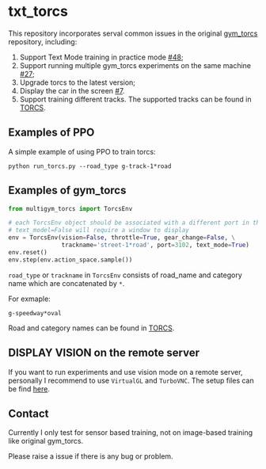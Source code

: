 # txt_torcs
This repository incorporates serval common issues in the original [gym_torcs](https://github.com/ugo-nama-kun/gym_torcs) repository, including:

1) Support Text Mode training in practice mode [#48](https://github.com/ugo-nama-kun/gym_torcs/issues/48);
2) Support running multiple gym_torcs experiments on the same machine [#27](https://github.com/ugo-nama-kun/gym_torcs/issues/27);
3) Upgrade torcs to the latest version;
4) Display the car in the screen [#7](https://github.com/ugo-nama-kun/gym_torcs/issues/7).
5) Support training different tracks. The supported tracks can be found in [TORCS](http://xed.ch/help/torcs.html).

## Examples of PPO
A simple example of using PPO to train torcs:

```shell
python run_torcs.py --road_type g-track-1*road
```

## Examples of gym_torcs
```Python
from multigym_torcs import TorcsEnv

# each TorcsEnv object should be associated with a different port in the same machine
# text_model=False will require a window to display
env = TorcsEnv(vision=False, throttle=True, gear_change=False, \
               trackname='street-1*road', port=3102, text_mode=True) 
env.reset()
env.step(env.action_space.sample())
```

``road_type`` or `trackname` in ``TorcsEnv`` consists of road_name and category name which are concatenated by `*`. 

For exmaple:
```
g-speedway*oval
```
Road and category names can be found in [TORCS](http://xed.ch/help/torcs.html).

## DISPLAY VISION on the remote server
If you want to run experiments and use vision mode on a remote server, personally I recommend to use `VirtualGL` and `TurboVNC`.
The setup files can be find [here](https://gist.github.com/cyberang3l/422a77a47bdc15a0824d5cca47e64ba2).


## Contact
Currently I only test for sensor based training, not on image-based training like original gym_torcs.

Please raise a issue if there is any bug or problem.
